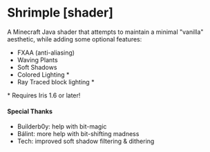 # Shrimple [shader]

A Minecraft Java shader that attempts to maintain a minimal "vanilla" aesthetic, while adding some optional features:
 - FXAA (anti-aliasing)
 - Waving Plants
 - Soft Shadows
 - Colored Lighting \*
 - Ray Traced block lighting \*

\* Requires Iris 1.6 or later!

#### Special Thanks
- Builderb0y: help with bit-magic
- Bálint: more help with bit-shifting madness
- Tech: improved soft shadow filtering & dithering
